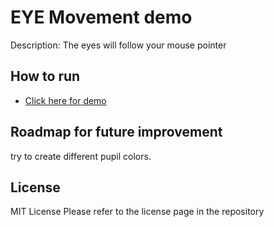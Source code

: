 # EYE Movement demo

Description:
The eyes will follow your mouse pointer

## How to run

<ul>
  <li><a href="https://marvel202.github.io/eyesmovement/eyes.html">Click here for demo</a></li>

 </ul>
 
## Roadmap for future improvement
try to create different pupil colors.

 
## License
MIT License
Please refer to the license page in the repository
